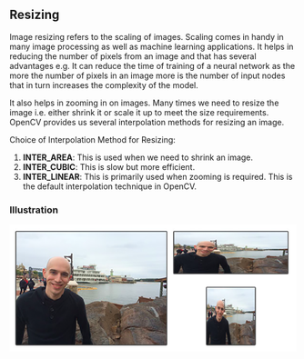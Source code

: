 ## Resizing

Image resizing refers to the scaling of images. Scaling comes in handy in many image processing as well as machine learning applications. It helps in reducing the number of pixels from an image and that has several advantages e.g. It can reduce the time of training of a neural network as the more the number of pixels in an image more is the number of input nodes that in turn increases the complexity of the model.

It also helps in zooming in on images. Many times we need to resize the image i.e. either shrink it or scale it up to meet the size requirements. OpenCV provides us several interpolation methods for resizing an image.

Choice of Interpolation Method for Resizing:

1. <b>INTER_AREA</b>: This is used when we need to shrink an image.
2. <b>INTER_CUBIC</b>: This is slow but more efficient.
3. <b>INTER_LINEAR</b>: This is primarily used when zooming is required. This is the default interpolation technique in OpenCV.

### Illustration

<img src = "../assets/images/resize.png" />
